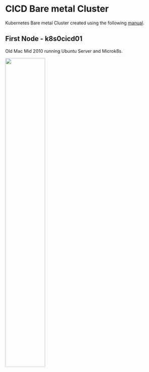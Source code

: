 # CICD Bare metal Cluster

Kubernetes Bare metal Cluster created using the following [manual](https://askcloudarchitech.com/posts/tutorials/create-kubernetes-cluster-from-old-computers/).

## First Node - k8s0cicd01

Old Mac Mid 2010 running Ubuntu Server and Microk8s.

<img align="center" width="50%" height="50%" src="../../../../../images/k8scicd01.jpg">